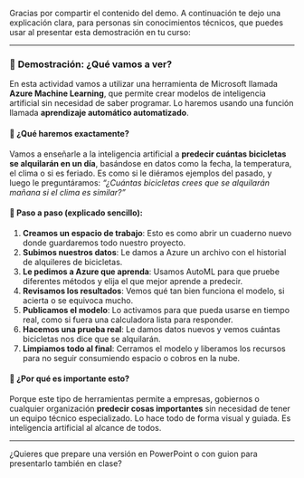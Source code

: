 Gracias por compartir el contenido del demo. A continuación te dejo una explicación clara, para personas sin conocimientos técnicos, que puedes usar al presentar esta demostración en tu curso:

---

### 🧪 **Demostración: ¿Qué vamos a ver?**

En esta actividad vamos a utilizar una herramienta de Microsoft llamada **Azure Machine Learning**, que permite crear modelos de inteligencia artificial sin necesidad de saber programar. Lo haremos usando una función llamada **aprendizaje automático automatizado**.

#### 🧠 ¿Qué haremos exactamente?

Vamos a enseñarle a la inteligencia artificial a **predecir cuántas bicicletas se alquilarán en un día**, basándose en datos como la fecha, la temperatura, el clima o si es feriado. Es como si le diéramos ejemplos del pasado, y luego le preguntáramos: *“¿Cuántas bicicletas crees que se alquilarán mañana si el clima es similar?”*

#### 🔄 Paso a paso (explicado sencillo):

1. **Creamos un espacio de trabajo**: Esto es como abrir un cuaderno nuevo donde guardaremos todo nuestro proyecto.
2. **Subimos nuestros datos**: Le damos a Azure un archivo con el historial de alquileres de bicicletas.
3. **Le pedimos a Azure que aprenda**: Usamos AutoML para que pruebe diferentes métodos y elija el que mejor aprende a predecir.
4. **Revisamos los resultados**: Vemos qué tan bien funciona el modelo, si acierta o se equivoca mucho.
5. **Publicamos el modelo**: Lo activamos para que pueda usarse en tiempo real, como si fuera una calculadora lista para responder.
6. **Hacemos una prueba real**: Le damos datos nuevos y vemos cuántas bicicletas nos dice que se alquilarán.
7. **Limpiamos todo al final**: Cerramos el modelo y liberamos los recursos para no seguir consumiendo espacio o cobros en la nube.

#### 🧩 ¿Por qué es importante esto?

Porque este tipo de herramientas permite a empresas, gobiernos o cualquier organización **predecir cosas importantes** sin necesidad de tener un equipo técnico especializado. Lo hace todo de forma visual y guiada. Es inteligencia artificial al alcance de todos.

---

¿Quieres que prepare una versión en PowerPoint o con guion para presentarlo también en clase?
